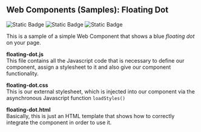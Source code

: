 ## Web Components (Samples): Floating Dot

![Static Badge](https://img.shields.io/badge/Uses%20HTML5-%23525252?style=plastic&logo=html5&logoColor=%2333bbff&label=%20&labelColor=%23525252&link=https%3A%2F%2Fgithub.com%2Fpraetoriani)
![Static Badge](https://img.shields.io/badge/Uses%20CSS3-%23525252?style=plastic&logo=css3&logoColor=%2300cc00&label=%20&labelColor=%23525252&link=https%3A%2F%2Fgithub.com%2Fpraetoriani)
![Static Badge](https://img.shields.io/badge/Uses%20Javascript-%23525252?style=plastic&logo=javascript&logoColor=%23ffd633&label=%20&labelColor=%23525252&link=https%3A%2F%2Fgithub.com%2Fpraetoriani)

This is a sample of a simple Web Component that shows a blue <i>floating dot</i> on your page.


**floating-dot.js**<br>
This file contains all the Javascript code that is necessary to define our component, assign a stylesheet to it and also give our component functionality.

**floating-dot.css**<br>
This is our external stylesheet, which is injected into our component via the asynchronous Javascript function <code>loadStyles()</code>


**floating-dot.html**<br>
Basically, this is just an HTML template that shows how to correctly integrate the component in order to use it.
